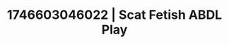 ---
categories:
- AI-generated
- AI sensuality
- Soft bondage
- Romantasy erotica
- Slow strip tease
- Kinky fairytales
- ASMR
- Cosplay
image: /assets/images/1746603046022.jpg
layout: post
seo:
  description: Featured content with premium ABDL Play, Scat Fetish. HD images available.
  keywords: ABDL Play, Scat Fetish
  og_image: /assets/images/1746603046022.jpg
  schema_type: VisualArtwork
tags:
- '#1746603046022'
- ABDL Play
- Scat Fetish
title: 1746603046022 | Scat Fetish ABDL Play
---